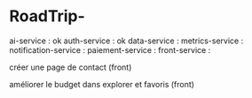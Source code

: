 # RoadTrip-

ai-service : ok
auth-service : ok
data-service :
metrics-service :
notification-service :
paiement-service :
front-service :

créer une page de contact (front)

améliorer le budget dans explorer et favoris (front)
